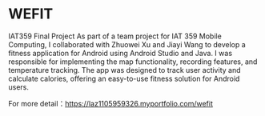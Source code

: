 # WEFIT
IAT359 Final Project
As part of a team project for IAT 359 Mobile Computing, I collaborated with Zhuowei Xu and Jiayi Wang to develop a fitness application for Android using Android Studio and Java. I was responsible for implementing the map functionality, recording features, and temperature tracking. The app was designed to track user activity and calculate calories, offering an easy-to-use fitness solution for Android users.

For more detail：https://laz1105959326.myportfolio.com/wefit

